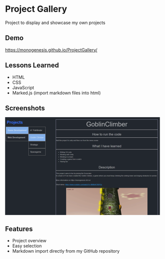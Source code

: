 
# Project Gallery

Project to display and showcase my own projects

## Demo

https://monogenesis.github.io/ProjectGallery/

## Lessons Learned

- HTML
- CSS
- JavaScript
- Marked.js (import markdown files into html)

## Screenshots

![App Screenshot](https://raw.githubusercontent.com/Monogenesis/ProjectDisplay/main/screenshot/project_selection.png?token=AL4RGBY4E3DHYISYXFN2DULA7BBX6)

  
## Features

- Project overview
- Easy selection
- Markdown import directly from my GitHub repository
